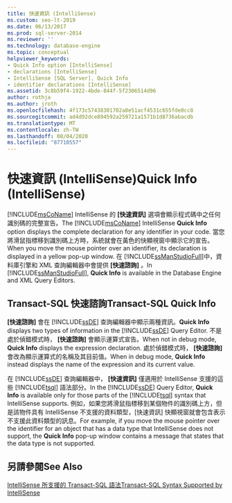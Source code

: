 ```yaml
---
title: 快速資訊 (IntelliSense)
ms.custom: seo-lt-2019
ms.date: 06/13/2017
ms.prod: sql-server-2014
ms.reviewer: ''
ms.technology: database-engine
ms.topic: conceptual
helpviewer_keywords:
- Quick Info option [IntelliSense]
- declarations [IntelliSense]
- IntelliSense [SQL Server], Quick Info
- identifier declarations [IntelliSense]
ms.assetid: 3c8b59f4-1922-4bde-844f-5f2306514d96
author: rothja
ms.author: jroth
ms.openlocfilehash: 4f173c57438301702a8e51acf4531c655fde0cc8
ms.sourcegitcommit: ad4d92dce894592a259721a1571b1d8736abacdb
ms.translationtype: MT
ms.contentlocale: zh-TW
ms.lasthandoff: 08/04/2020
ms.locfileid: "87710557"
---
```

# <a name="quick-info-intellisense"></a><span data-ttu-id="276e3-102">快速資訊 (IntelliSense)</span><span class="sxs-lookup"><span data-stu-id="276e3-102">Quick Info (IntelliSense)</span></span>
  <span data-ttu-id="276e3-103">[!INCLUDE[msCoName](../../includes/msconame-md.md)] IntelliSense 的 **[快速資訊]** 選項會顯示程式碼中之任何識別碼的完整宣告。</span><span class="sxs-lookup"><span data-stu-id="276e3-103">The [!INCLUDE[msCoName](../../includes/msconame-md.md)] IntelliSense **Quick Info** option displays the complete declaration for any identifier in your code.</span></span> <span data-ttu-id="276e3-104">當您將滑鼠指標移到識別碼上方時，系統就會在黃色的快顯視窗中顯示它的宣告。</span><span class="sxs-lookup"><span data-stu-id="276e3-104">When you move the mouse pointer over an identifier, its declaration is displayed in a yellow pop-up window.</span></span> <span data-ttu-id="276e3-105">在 [!INCLUDE[ssManStudioFull](../../includes/ssmanstudiofull-md.md)]中，資料庫引擎和 XML 查詢編輯器中會提供 **[快速諮詢]** 。</span><span class="sxs-lookup"><span data-stu-id="276e3-105">In [!INCLUDE[ssManStudioFull](../../includes/ssmanstudiofull-md.md)], **Quick Info** is available in the Database Engine and XML Query Editors.</span></span>  
  
## <a name="transact-sql-quick-info"></a><span data-ttu-id="276e3-106">Transact-SQL 快速諮詢</span><span class="sxs-lookup"><span data-stu-id="276e3-106">Transact-SQL Quick Info</span></span>  
 <span data-ttu-id="276e3-107">**[快速諮詢]** 會在 [!INCLUDE[ssDE](../../includes/ssde-md.md)] 查詢編輯器中顯示兩種資訊。</span><span class="sxs-lookup"><span data-stu-id="276e3-107">**Quick Info** displays two types of information in the [!INCLUDE[ssDE](../../includes/ssde-md.md)] Query Editor.</span></span> <span data-ttu-id="276e3-108">不是處於偵錯模式時， **[快速諮詢]** 會顯示運算式宣告。</span><span class="sxs-lookup"><span data-stu-id="276e3-108">When not in debug mode, **Quick Info** displays the expression declaration.</span></span> <span data-ttu-id="276e3-109">處於偵錯模式時， **[快速諮詢]** 會改為顯示運算式的名稱及其目前值。</span><span class="sxs-lookup"><span data-stu-id="276e3-109">When in debug mode, **Quick Info** instead displays the name of the expression and its current value.</span></span>  
  
 <span data-ttu-id="276e3-110">在 [!INCLUDE[ssDE](../../includes/ssde-md.md)] 查詢編輯器中， **[快速資訊]** 僅適用於 IntelliSense 支援的這些 [!INCLUDE[tsql](../../includes/tsql-md.md)] 語法部分。</span><span class="sxs-lookup"><span data-stu-id="276e3-110">In the [!INCLUDE[ssDE](../../includes/ssde-md.md)] Query Editor, **Quick Info** is available only for those parts of the [!INCLUDE[tsql](../../includes/tsql-md.md)] syntax that IntelliSense supports.</span></span> <span data-ttu-id="276e3-111">例如，如果您將滑鼠指標移到某個物件的識別碼上方，但是該物件具有 IntelliSense 不支援的資料類型，[快速資訊]  快顯視窗就會包含表示不支援此資料類型的訊息。</span><span class="sxs-lookup"><span data-stu-id="276e3-111">For example, if you move the mouse pointer over the identifier for an object that has a data type that IntelliSense does not support, the **Quick Info** pop-up window contains a message that states that the data type is not supported.</span></span>  
  
## <a name="see-also"></a><span data-ttu-id="276e3-112">另請參閱</span><span class="sxs-lookup"><span data-stu-id="276e3-112">See Also</span></span>  
 [<span data-ttu-id="276e3-113">IntelliSense 所支援的 Transact-SQL 語法</span><span class="sxs-lookup"><span data-stu-id="276e3-113">Transact-SQL Syntax Supported by IntelliSense</span></span>](transact-sql-syntax-supported-by-intellisense.md)  
  
  
